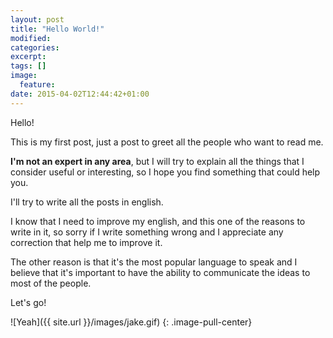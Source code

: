 ```yaml
---
layout: post
title: "Hello World!"
modified:
categories: 
excerpt:
tags: []
image:
  feature:
date: 2015-04-02T12:44:42+01:00
---
```


Hello!

This is my first post, just a post to greet all the people who want to read me. 

**I'm not an expert in any area**, but I will try to explain all the things that I consider useful or interesting, so I hope you find something that could help you.

I'll try to write all the posts in english.

I know that I need to improve my english, and this one of the reasons to write in it, so sorry if I write something wrong and I appreciate any correction that help me to improve it.

The other reason is that it's the most popular language to speak and I believe that it's important to have the ability to communicate the ideas to most of the people.

Let's go!


![Yeah]({{ site.url }}/images/jake.gif)
{: .image-pull-center}
